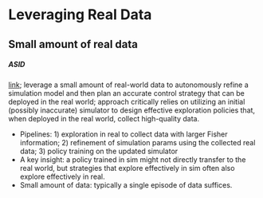 # Leveraging Real Data

## Small amount of real data

##### ASID

[link](https://arxiv.org/abs/2404.12308); leverage a small amount of real-world data to autonomously refine a simulation model and then plan an accurate control strategy that can be deployed in the real world; approach critically relies on utilizing an initial (possibly inaccurate) simulator to design effective exploration policies that, when deployed in the real world, collect high-quality data.

- Pipelines: 1) exploration in real to collect data with larger Fisher information; 2) refinement of simulation params using the collected real data; 3) policy training on the updated simulator
- A key insight: a policy trained in sim might not directly transfer to the real world, but strategies that explore effectively in sim often also explore effectively in real.
- Small amount of data: typically a single episode of data suffices.